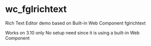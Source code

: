 # wc_fglrichtext
Rich Text Editor demo based on Built-in Web Component fglrichtext

Works on 3.10 only
No setup need since it is using a built-in Web Component
